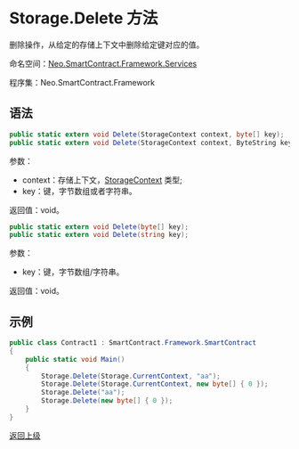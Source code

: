 # Storage.Delete 方法 

删除操作，从给定的存储上下文中删除给定键对应的值。

命名空间：[Neo.SmartContract.Framework.Services](../../services.md)

程序集：Neo.SmartContract.Framework

## 语法

```c#
public static extern void Delete(StorageContext context, byte[] key);
public static extern void Delete(StorageContext context, ByteString key);
```
参数：

- context：存储上下文，[StorageContext](../StorageContext.md) 类型;
- key：键，字节数组或者字符串。

返回值：void。

```c#
public static extern void Delete(byte[] key);
public static extern void Delete(string key);
```
参数：

- key：键，字节数组/字符串。

返回值：void。

## 示例

```c#
public class Contract1 : SmartContract.Framework.SmartContract
{
    public static void Main()
    {
        Storage.Delete(Storage.CurrentContext, "aa");
        Storage.Delete(Storage.CurrentContext, new byte[] { 0 });
        Storage.Delete("aa");
        Storage.Delete(new byte[] { 0 });
    }
}
```



[返回上级](../Storage.md)
